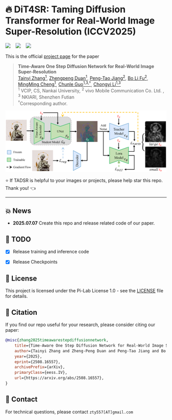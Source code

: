 # :fire: DiT4SR: Taming Diffusion Transformer for Real-World Image Super-Resolution (ICCV2025)

<a href='https://arxiv.org/abs/2508.16557'><img src='https://img.shields.io/badge/Paper-arxiv-b31b1b.svg'></a> &nbsp;&nbsp;
<a href='https://zty557.github.io/TADSR_HomePage/'><img src='https://img.shields.io/badge/Project page-DiT4SR-1bb41b.svg'></a> &nbsp;&nbsp;
<a href=''><img src='https://img.shields.io/badge/Space-huggingface-ffd700.svg'></a> &nbsp;&nbsp;



This is the official [project page](https://zty557.github.io/TADSR_HomePage/) for the paper

>**Time-Aware One Step Diffusion Network for Real-World Image Super-Resolution**<br>  [Tainyi Zhang<sup>1</sup>](), [Zhengpeng Duan<sup>1</sup>](), [Peng-Tao Jiang<sup>2</sup>](), [Bo Li Fu<sup>2</sup>](), [MingMing Cheng<sup>1</sup>](), [Chunle Guo<sup>1,3,&dagger;</sup>](), [Chongyi Li<sup>1,3</sup>]() <br>
> <sup>1</sup> VCIP, CS, Nankai University, <sup>2</sup> vivo Mobile Communication Co. Ltd. , <sup>3</sup> NKIARI, Shenzhen Futian<br>
>  <sup>&dagger;</sup>Corresponding author.

![teaser_img](assets/overview.png)


:star: If TADSR is helpful to your images or projects, please help star this repo. Thank you! :point_left:

---

## :boom: News

- **2025.07.07** Create this repo and release related code of our paper.

## :runner: TODO
- [x] Release training and inference code
- [x] Release Checkpoints


## 📜 License

This project is licensed under the Pi-Lab License 1.0 - see the [LICENSE](LICENSE) file for details.

## :book: Citation

If you find our repo useful for your research, please consider citing our paper:

```bibtex
@misc{zhang2025timeawarestepdiffusionnetwork,
    title={Time-Aware One Step Diffusion Network for Real-World Image Super-Resolution}, 
    author={Tainyi Zhang and Zheng-Peng Duan and Peng-Tao Jiang and Bo Li and Ming-Ming Cheng and Chun-Le Guo and Chongyi Li},
    year={2025},
    eprint={2508.16557},
    archivePrefix={arXiv},
    primaryClass={eess.IV},
    url={https://arxiv.org/abs/2508.16557}, 
}
```

## :postbox: Contact

For technical questions, please contact `zty557[AT]gmail.com`
